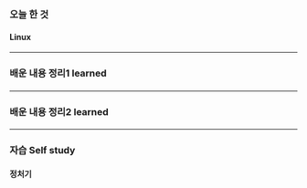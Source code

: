 
### 오늘 한 것

#### Linux

  
***

### 배운 내용 정리1 learned

#### 

***


### 배운 내용 정리2 learned

#### 


***

### 자습 Self study

#### 정처기 

  
